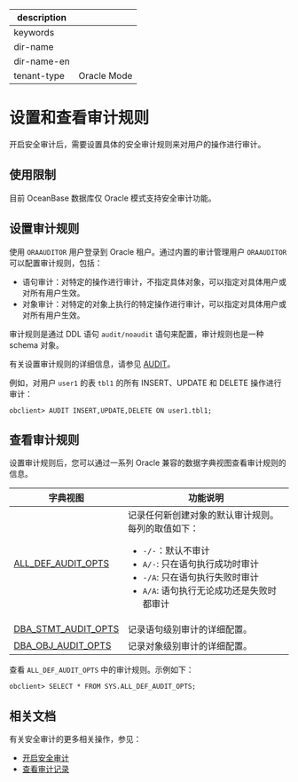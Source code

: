 |description||
|---|---|
|keywords||
|dir-name||
|dir-name-en||
|tenant-type|Oracle Mode|

# 设置和查看审计规则

开启安全审计后，需要设置具体的安全审计规则来对用户的操作进行审计。

## 使用限制

目前 OceanBase 数据库仅 Oracle 模式支持安全审计功能。

## 设置审计规则

使用 `ORAAUDITOR` 用户登录到 Oracle 租户。通过内置的审计管理用户 `ORAAUDITOR` 可以配置审计规则，包括：

* 语句审计：对特定的操作进行审计，不指定具体对象，可以指定对具体用户或对所有用户生效。
* 对象审计：对特定的对象上执行的特定操作进行审计，可以指定对具体用户或对所有用户生效。

审计规则是通过 DDL 语句 `audit/noaudit` 语句来配置，审计规则也是一种 schema 对象。

有关设置审计规则的详细信息，请参见 [AUDIT](../../../700.reference/500.sql-reference/100.sql-syntax/300.common-tenant-of-oracle-mode/900.sql-statement-of-oracle-mode/300.dcl-of-oracle-mode/200.audit-of-oracle-mode.md)。

例如，对用户 `user1` 的表 `tbl1` 的所有 INSERT、UPDATE 和 DELETE 操作进行审计：

```shell
obclient> AUDIT INSERT,UPDATE,DELETE ON user1.tbl1;
```

## 查看审计规则

设置审计规则后，您可以通过一系列 Oracle 兼容的数据字典视图查看审计规则的信息。

| 字典视图     |  功能说明   |
|-----------|--------|
| [ALL_DEF_AUDIT_OPTS](../../../700.reference/700.system-views/500.system-view-of-oracle-mode/200.dictionary-view-of-oracle-mode/1000.all_def_audit_opts-of-oracle-mode.md)  | 记录任何新创建对象的默认审计规则。每列的取值如下：<ul><li>  <code>-/-</code>：默认不审计 </li><li> <code>A/-</code>: 只在语句执行成功时审计 </li><li> <code>-/A</code>: 只在语句执行失败时审计 </li><li> <code>A/A</code>: 语句执行无论成功还是失败时都审计 </li></ul>  |
| [DBA_STMT_AUDIT_OPTS](../../../700.reference/700.system-views/500.system-view-of-oracle-mode/200.dictionary-view-of-oracle-mode/19200.dba_stmt_audit_opts-of-oracle-mode.md) | 记录语句级别审计的详细配置。  |
| [DBA_OBJ_AUDIT_OPTS](../../../700.reference/700.system-views/500.system-view-of-oracle-mode/200.dictionary-view-of-oracle-mode/16100.dba_obj_audit_opts-of-oracle-mode.md)  | 记录对象级别审计的详细配置。  |


查看 `ALL_DEF_AUDIT_OPTS` 中的审计规则。示例如下：

```shell
obclient> SELECT * FROM SYS.ALL_DEF_AUDIT_OPTS;
```

## 相关文档

有关安全审计的更多相关操作，参见：

* [开启安全审计](../600.security-audit/200.audit-open.md)
* [查看审计记录](../600.security-audit/500.audit-records.md)

